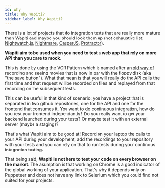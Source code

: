 ```yaml
---
id: why
title: Why Wapiti?
sidebar_label: Why Wapiti?
---
```


There is a lot of projects that do integration tests that are really more mature than Wapiti and maybe you should look them up (not exhaustive list: [Nightwatch.js](http://nightwatchjs.org/), [Nightmare](http://www.nightmarejs.org/), [CasperJS](http://casperjs.org/), [Protractor](http://www.protractortest.org/#/)).

**Wapiti aim to be used when you need to test a web app that rely on more API than you care to mock.**

This is done by using the VCR Pattern which is named after an [old way of recording and seeing movies](https://en.wikipedia.org/wiki/Videocassette_recorder) that is now in par with the [floppy disk](https://en.wikipedia.org/wiki/Floppy_disk) (aka "the save button").
What that mean is that you will really do the API calls the first time and that request will be recorded on files and replayed from that recording on the subsequent tests.

This can be useful in that kind of scenario: you have a project that is separated in two github repositories, one for the API and one for the frontend that consumes it.
You want to do continuous integration, how do you test your frontend independantly?
Do you really want to get your backend launched during your tests? Or maybe test it with an external server (maybe a staging)?

That's what Wapiti aim to be good at!
Record on your laptop the calls to your API during your development, add the recordings to your repository with your tests and you can rely on that to run tests during your continous integration testing.

That being said, **Wapiti is not here to test your code on every browser on the market**.
The asumption is that working on Chrome is a good indicator of the global working of your application.
That's why it depends only on Puppeteer and does not have any link to Selenium which you could find not suited for your projects.
